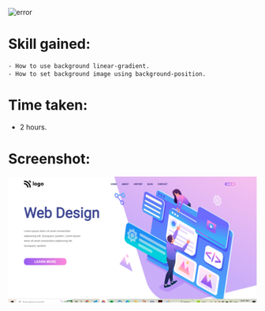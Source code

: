 ![error](https://img.shields.io/badge/HTML-CSS-lightgrey)
# Skill gained:
    - How to use background linear-gradient.
    - How to set background image using background-position.
# Time taken:
- 2 hours.
# Screenshot:
![error](./project8.png)
